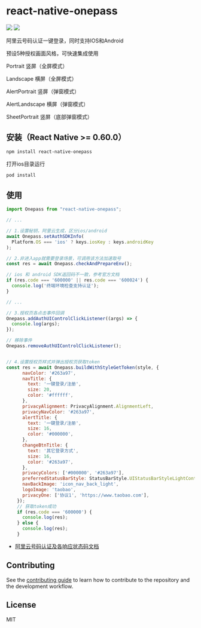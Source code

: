 # react-native-onepass

[![](https://img.shields.io/npm/v/react-native-onepass.svg?style=flat-square)][npm]
[![](https://img.shields.io/npm/l/react-native-onepass.svg?style=flat-square)][npm]

[npm]: https://www.npmjs.com/package/react-native-onepass

阿里云号码认证一键登录，同时支持IOS和Android

预设5种授权画面风格，可快速集成使用

Portrait 竖屏（全屏模式）

Landscape 横屏（全屏模式）

AlertPortrait 竖屏（弹窗模式）

AlertLandscape 横屏（弹窗模式）

SheetPortrait 竖屏（底部弹窗模式）



## 安装（React Native >= 0.60.0）

```sh
npm install react-native-onepass
```
打开ios目录运行

```sh
pod install
```

## 使用

```js
import Onepass from "react-native-onepass";

// ...

// 1.设置秘钥，阿里云生成，区分ios/android
await Onepass.setAuthSDKInfo(
  Platform.OS === 'ios' ? keys.iosKey : keys.androidKey
);

// 2.非进入app就需要登录场景，可调用该方法加速取号
const res = await Onepass.checkAndPrepareEnv();

// ios 和 android SDK返回码不一致，参考官方文档
if (res.code === '600000' || res.code === '600024') {
  console.log('终端环境检查⽀持认证');
}

// ...

// 3.授权页各点击事件回调
Onepass.addAuthUIControlClickListener((args) => {
  console.log(args);
});

// 移除事件
Onepass.removeAuthUIControlClickListener();


// 4.设置授权页样式并弹出授权页获取token
const res = await Onepass.buildWithStyleGetToken(style, {
      navColor: '#263a97',
      navTitle: {
        text: '一键登录/注册',
        size: 20,
        color: '#ffffff',
      },
      privacyAlignment: PrivacyAlignment.AlignmentLeft,
      privacyNavColor: '#263a97',
      alertTitle: {
        text: '一键登录/注册',
        size: 16,
        color: '#000000',
      },
      changeBtnTitle: {
        text: '其它登录方式',
        size: 16,
        color: '#263a97',
      },
      privacyColors: ['#000000', '#263a97'],
      preferredStatusBarStyle: StatusBarStyle.UIStatusBarStyleLightContent,
      navBackImage: 'icon_nav_back_light',
      logoImage: 'taobao',
      privacyOne: ['协议1', 'https://www.taobao.com'],
    });
    // 获取token成功
    if (res.code === '600000') {
      console.log(res);
    } else {
      console.log(res);
    }
```

* [阿里云号码认证及各响应状态码文档](https://help.aliyun.com/document_detail/144231.html)

## Contributing

See the [contributing guide](CONTRIBUTING.md) to learn how to contribute to the repository and the development workflow.

## License

MIT

